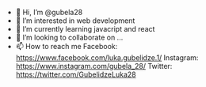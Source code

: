 - 👋 Hi, I’m @gubela28
- 👀 I’m interested in web development
- 🌱 I’m currently learning javacript and react
- 💞️ I’m looking to collaborate on ...
- 📫 How to reach me Facebook: https://www.facebook.com/luka.gubelidze.1/ Instagram: https://www.instagram.com/gubela_28/ Twitter: https://twitter.com/GubelidzeLuka28

<!---
gubela28/gubela28 is a ✨ special ✨ repository because its `README.md` (this file) appears on your GitHub profile.
You can click the Preview link to take a look at your changes.
--->
